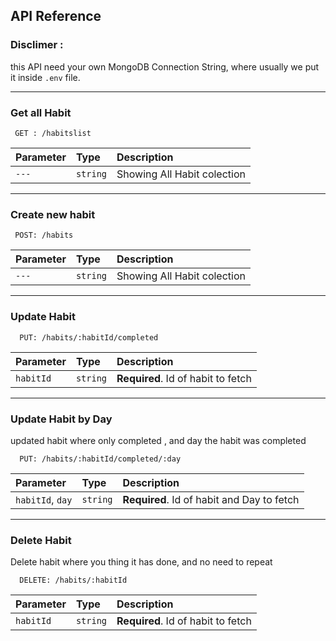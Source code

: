 ## API Reference

### Disclimer :

this API need your own MongoDB Connection String, where usually we put it inside `.env` file.

---

### Get all Habit

```http
 GET : /habitslist
```

| Parameter | Type     | Description                 |
| :-------- | :------- | :-------------------------- |
| `---`     | `string` | Showing All Habit colection |

---

### Create new habit

```http
 POST: /habits
```

| Parameter | Type     | Description                 |
| :-------- | :------- | :-------------------------- |
| `---`     | `string` | Showing All Habit colection |

---

### Update Habit

```http
  PUT: /habits/:habitId/completed
```

| Parameter | Type     | Description                        |
| :-------- | :------- | :--------------------------------- |
| `habitId` | `string` | **Required**. Id of habit to fetch |

---

### Update Habit by Day

updated habit where only completed , and day the habit was completed

```http
  PUT: /habits/:habitId/completed/:day
```

| Parameter        | Type     | Description                                |
| :--------------- | :------- | :----------------------------------------- |
| `habitId`, `day` | `string` | **Required**. Id of habit and Day to fetch |

---

### Delete Habit

Delete habit where you thing it has done, and no need to repeat

```http
  DELETE: /habits/:habitId
```

| Parameter | Type     | Description                        |
| :-------- | :------- | :--------------------------------- |
| `habitId` | `string` | **Required**. Id of habit to fetch |
